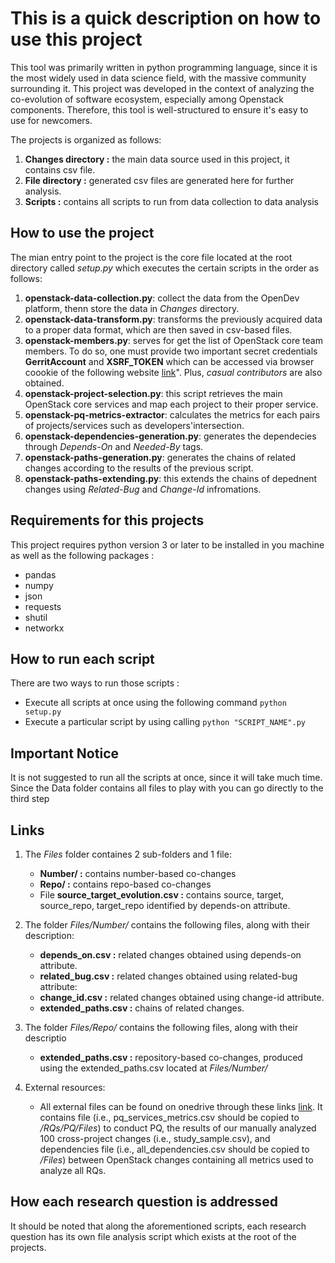 # This is a quick description on how to use this project

This tool was primarily written in python programming language, since it is the most widely used in data science field, with the massive community surrounding it. This project was developed in the context of analyzing the co-evolution of software ecosystem, especially among Openstack components. Therefore, this tool is well-structured to ensure it's easy to use for newcomers.

The projects is organized as follows:

1. **Changes directory :** the main data source used in this project, it contains csv file.
2. **File directory :** generated csv files are generated here for further analysis.
3. **Scripts :** contains all scripts to run from data collection to data analysis

## How to use the project

The mian entry point to the project is the core file located at the root directory called *setup.py* which executes the certain scripts in the order as follows:

1. **openstack-data-collection.py**: collect the data from the OpenDev platform, thenn store the data in *Changes* directory.
2. **openstack-data-transform.py**: transforms the previously acquired data to a proper data format, which are then saved in csv-based files.
3. **openstack-members.py**: serves for get the list of OpenStack core team members. To do so, one must provide two important secret credentials **GerritAccount** and **XSRF_TOKEN** which can be accessed via browser coookie of the following website [link](https://review.opendev.org/admin/repos)". Plus, *casual contributors* are also obtained.
4. **openstack-project-selection.py**: this script retrieves the main OpenStack core services and map each project to their proper service.
5. **openstack-pq-metrics-extractor**: calculates the metrics for each pairs of projects/services such as developers'intersection.
6. **openstack-dependencies-generation.py**: generates the dependecies through *Depends-On* and *Needed-By* tags.
7. **openstack-paths-generation.py**: generates the chains of related changes according to the results of the previous script.
8. **openstack-paths-extending.py**: this extends the chains of depednent changes using *Related-Bug* and *Change-Id* infromations.

## Requirements for this projects

This project requires python version 3 or later to be installed in you machine as well as the following packages :

- pandas
- numpy
- json
- requests
- shutil
- networkx

## How to run each script

There are two ways to run those scripts :

- Execute all scripts at once using the following command `python setup.py`
- Execute a particular script by using calling `python "SCRIPT_NAME".py`

## Important Notice

It is not suggested to run all the scripts at once, since it will take much time. Since the Data folder contains all files to play with you can go directly to the third step

## Links

1. The *Files* folder containes 2 sub-folders and 1 file:
    - **Number/ :** contains number-based co-changes
    - **Repo/ :** contains repo-based co-changes
    - File **source_target_evolution.csv :** contains source, target, source_repo, target_repo identified by depends-on attribute.

2. The folder *Files/Number/* contains the following files, along with their description:
    - **depends_on.csv :** related changes obtained using depends-on attribute.
    - **related_bug.csv :** related changes obtained using related-bug attribute:
    - **change_id.csv :** related changes obtained using change-id attribute.
    - **extended_paths.csv :** chains of related changes.

3. The folder *Files/Repo/* contains the following files, along with their descriptio
    - **extended_paths.csv :** repository-based co-changes, produced using the extended_paths.csv located at *Files/Number/*
    <!-- - **metrics.csv :** /Files/Repo/metrics.csv -->

4. External resources:
    - All external files can be found on onedrive through these links 
    [link](https://etsmtl365-my.sharepoint.com/:f:/r/personal/ali_arabat_1_ens_etsmtl_ca/Documents/Co-evolution%20of%20Multi-component%20systems?csf=1&web=1&e=0zgkJt). It contains file (i.e., pq_services_metrics.csv should be copied to */RQs/PQ/Files*) to conduct PQ, the results of our manually analyzed 100 cross-project changes (i.e., study_sample.csv), and dependencies file (i.e., all_dependencies.csv should be copied to */Files*) between OpenStack changes containing all metrics used to analyze all RQs.

## How each research question is addressed

It should be noted that along the aforementioned scripts, each research question has its own file analysis script which exists at the root of the projects. 